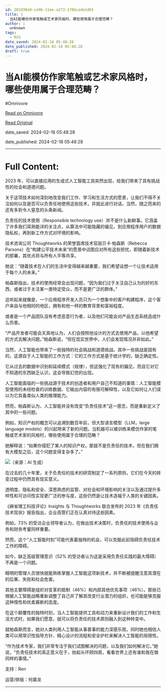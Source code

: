 ```yaml
---
id: 202d30a0-ce9b-11ee-a273-170bcade1d65
title: |
  当AI能模仿作家笔触或艺术家风格时，哪些使用属于合理范畴？
author: |
  unknown
tags:
  - RSS
date_saved: 2024-02-18 05:48:28
date_published: 2024-02-18 05:48:28
draft: true
---
```


# 当AI能模仿作家笔触或艺术家风格时，哪些使用属于合理范畴？
#Omnivore

[Read on Omnivore](https://omnivore.app/me/ai-18dbde05fe8)

[Read Original](https://www.mittrchina.com/news/detail/13010)

date_saved: 2024-02-18 05:48:28

date_published: 2024-02-18 05:48:28

--- 

# Full Content: 

2023 年，可以直接应用的生成式人工智能工具突然出现，给我们带来了具有挑战性的社会和道德问题。

关于这项技术如何深刻地改变我们工作、学习和生活方式的愿景，让我们不得不关注如何以及是否可以负责任地使用这些技术，并就此进行对话。当然，随之而来的还有多到令人窒息的头条新闻。

负责任的技术使用（Responsible technology use）并不是什么新鲜事。它涵盖了许多我们耳熟能详的关注点，从算法中可能隐藏的偏见，到应用程序用户的数据隐私权，再到新工作方式对环境的影响。

技术咨询公司 Thoughtworks 的荣誉首席技术官丽贝卡·帕森斯（Rebecca Parsons）在“构建公平技术未来”的愿景中试图应对所有这些担忧，即随着新技术的部署，其优点将与所有人平等共享。

她说：“随着技术在人们的生活中变得越来越重要，我们希望设想一个让技术适用于每个人的未来。”

帕森斯指出，技术的使用经常会出现问题，“因为我们过于关注自己认为的好的东西，或者过于关注某一类特定受众，而不是更广泛的群体。”

这听起来就像是，一个应用程序开发人员只为一个想象中的客户构建程序，这个客户来自与他相同的地区，拥有和他一样的教育背景和富裕程度。

或者是一个产品团队没有考虑恶意行为者，以及他们可能会对产品生态系统造成什么伤害。

“产品开发者可能会天真地认为，人们会按照他设计的方式去使用产品，以他希望的方式去解决问题。”帕森斯说，“但在现实世界中，人们会发现情况并非如此。”

当然，人工智能也带来了一些独特的社会挑战和道德挑战。其中一些挑战是固有的，这源自于人工智能的工作方式：它的工作方式是基于统计学的，缺乏确定性。

它从过去的数据中识别和延续模式（规律），但这强化了现有的偏见，而且它对它不知道的东西缺乏认识，这会导致幻觉的出现。

人工智能面临的一些挑战源于技术的创造者和用户自己不知道的事情：人工智能模型使用的未经检查的训练数据、它输出内容的有限可解释性，以及它如何让人们误以为它具备类似人类的推理能力。

然而，帕森斯认为，人工智能并没有改变“负责任技术”这一感念，而是重新定义了其中的一些问题。

例如，知识产权的概念可以追溯到数百年前，但大型语言模型（LLM，large language models）的兴起带来了新的问题。当机器可以被训练来模仿作家的笔触或艺术家的风格时，哪些使用属于合理的范畴？

她解释说：“如果你侵犯了某人的知识产权，那就不是负责任的技术，但在我们拥有大模型之后，这个问题变得复杂多了。”

![](https://proxy-prod.omnivore-image-cache.app/0x0,sRKCEltMrMDbYBSlpHlA0GO8sUXfAj1zVvGVdm1AM6sE/https://p9-sign.toutiaoimg.com/tos-cn-i-6w9my0ksvp/7f072269f0dd4eb89b39783abc4bce11~tplv-obj.image?lk3s=ef143cfe&traceid=2024021818463772997FDF8E5101E8B794&x-expires=2147483647&x-signature=%2BoTGFnPFLQBaBII0xnlUTI0sQNE%3D)（来源：AI 生成）

在过去的几十年里，关于负责任的技术的研究制定了一系列原则，它们在今天的转变过程中仍然具有现实意义。

透明度、隐私和安全、深思熟虑的监管、对社会和环境影响的关注以及通过提升多样性和可访问性实现更广泛的参与度，这些仍然是让技术造福于人类的关键因素。

《麻省理工科技评论》Insights 与 Thoughtworks 联合发布的 2023 年《负责任技术现状》报告指出，企业高管们正在认真对待这些因素。

例如，73% 的受访企业领导者认为，在做出技术决策时，负责任的技术使用与业务和财务考量同样重要。

然而，这个“人工智能时刻”可能代表着独特的机会，可以克服此前阻碍负责任技术工作的障碍。

如今，缺乏高级管理意识（52% 的受访者认为这是采用负责任实践的最大障碍）不再是一个问题。

精明的管理人员很快就能熟练掌握人工智能这项新技术，并不断被提醒注意其潜在的后果、失败和社会危害。

其他主要障碍是组织对变革的抵制（46%）和内部其他优先事项（46%）。那些已根据人工智能战略重新调整了自己并了解其改变行业潜力的组织，也可能能够克服这种惰性和优柔寡断的态度。

在这个颠覆性的独特时刻，当人工智能提供工具和动力来重新设计我们的工作和生活方式时，如果我们愿意，就可以将负责任的技术原则融入到这种转变中。

就帕森斯而言，她对人类利用人工智能从事善事的能力深感乐观，同时她也相信人类可以用常识性指导方针、精心设计的流程和安全护栏来解决人工智能的局限性。

“作为技术专家，我们非常专注于我们试图解决的问题，以及我们如何解决它。”她说，“负责任技术的真正意义在于，抬起头环顾四周，看看世界上还有谁和我在做同样的事情。”

支持：Ren

运营/排版：何晨龙

---


